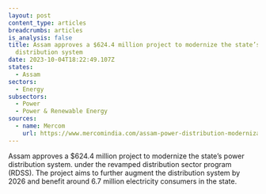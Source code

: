 ```yaml
---
layout: post
content_type: articles
breadcrumbs: articles
is_analysis: false
title: Assam approves a $624.4 million project to modernize the state’s power
  distribution system
date: 2023-10-04T18:22:49.107Z
states:
  - Assam
sectors:
  - Energy
subsectors:
  - Power
  - Power & Renewable Energy
sources:
  - name: Mercom
    url: https://www.mercomindia.com/assam-power-distribution-modernization-project
---
```

Assam approves a $624.4 million project to modernize the state’s power distribution system. under the revamped distribution sector program (RDSS). The project aims to further augment the distribution system by 2026 and benefit around 6.7 million electricity consumers in the state.